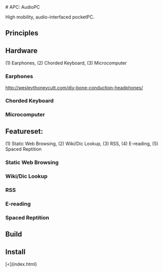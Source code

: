 <article>
# APC: AudioPC

High mobility, audio-interfaced pocketPC.


## Principles

## Hardware

(1) Earphones, (2) Chorded Keyboard, (3) Microcomputer

### Earphones
http://wesleythoneycutt.com/diy-bone-conduction-headphones/

### Chorded Keyboard

### Microcomputer

## Featureset:

(1) Static Web Browsing, (2) Wiki/Dic Lookup, (3) RSS, (4) E-reading, (5) Spaced Reptition

### Static Web Browsing

### Wiki/Dic Lookup

### RSS

### E-reading

### Spaced Reptition

## Build

## Install


</article>
<nav>
[<](index.html)
</nav>